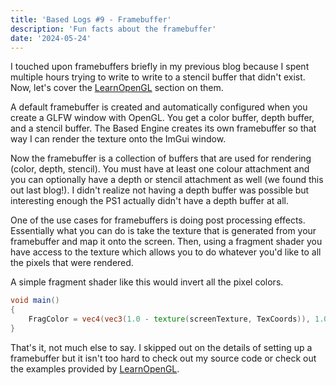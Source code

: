 ```yaml
---
title: 'Based Logs #9 - Framebuffer'
description: 'Fun facts about the framebuffer'
date: '2024-05-24'
---
```


I touched upon framebuffers briefly in my previous blog because I spent multiple hours trying to write to write to a stencil buffer that didn't exist. Now, let's cover the [LearnOpenGL](https://learnopengl.com/Advanced-OpenGL/Framebuffers) section on them.

A default framebuffer is created and automatically configured when you create a GLFW window with OpenGL. You get a color buffer, depth buffer, and a stencil buffer. The Based Engine creates its own framebuffer so that way I can render the texture onto the ImGui window.

Now the framebuffer is a collection of buffers that are used for rendering (color, depth, stencil). You must have at least one colour attachment and you can optionally have a depth or stencil attachment as well (we found this out last blog!). I didn't realize not having a depth buffer was possible but interesting enough the PS1 actually didn't have a depth buffer at all.

One of the use cases for framebuffers is doing post processing effects. Essentially what you can do is take the texture that is generated from your framebuffer and map it onto the screen. Then, using a fragment shader you have access to the texture which allows you to do whatever you'd like to all the pixels that were rendered.

A simple fragment shader like this would invert all the pixel colors.

```glsl
void main()
{
    FragColor = vec4(vec3(1.0 - texture(screenTexture, TexCoords)), 1.0);
}
```

That's it, not much else to say. I skipped out on the details of setting up a framebuffer but it isn't too hard to check out my source code or check out the examples provided by [LearnOpenGL](https://learnopengl.com/Advanced-OpenGL/Framebuffers).

<Spotify src="track/7mykoq6R3BArsSpNDjFQTm?si=952caa3ddf974c4e" />
